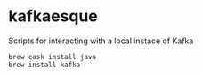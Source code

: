 # kafkaesque

Scripts for interacting with a local instace of Kafka

```
brew cask install java
brew install kafka
```

